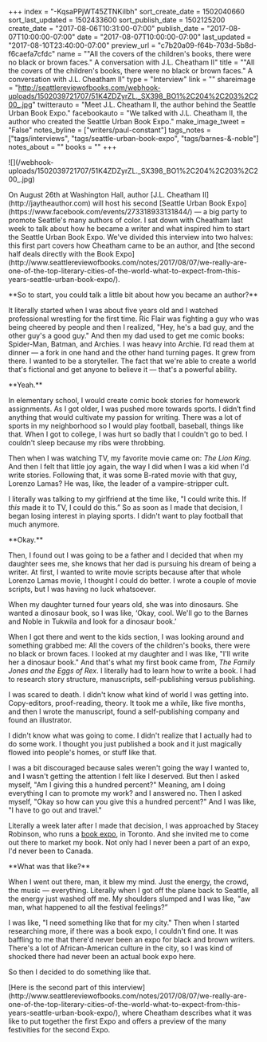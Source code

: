 +++
index = "-KqsaPPjWT45ZTNKiIbh"
sort_create_date = 1502040660
sort_last_updated = 1502433600
sort_publish_date = 1502125200
create_date = "2017-08-06T10:31:00-07:00"
publish_date = "2017-08-07T10:00:00-07:00"
date = "2017-08-07T10:00:00-07:00"
last_updated = "2017-08-10T23:40:00-07:00"
preview_url = "c7b20a09-f64b-703d-5b8d-f6caefa7cfdc"
name = "\"All the covers of the children's books, there were no black or brown faces.\" A conversation with J.L. Cheatham II"
title = "\"All the covers of the children's books, there were no black or brown faces.\" A conversation with J.L. Cheatham II"
type = "Interview"
link = ""
shareimage = "http://seattlereviewofbooks.com/webhook-uploads/1502039721707/51K4ZDZyrZL._SX398_BO1%2C204%2C203%2C200_.jpg"
twitterauto = "Meet J.L. Cheatham II, the author behind the Seattle Urban Book Expo."
facebookauto = "We talked with J.L. Cheatham II, the author who created the Seattle Urban Book Expo."
make_image_tweet = "False"
notes_byline = ["writers/paul-constant"]
tags_notes = ["tags/interviews", "tags/seattle-urban-book-expo", "tags/barnes-&amp;-noble"]
notes_about = ""
books = ""
+++
<p class="image-left">![](/webhook-uploads/1502039721707/51K4ZDZyrZL._SX398_BO1%2C204%2C203%2C200_.jpg)</p>

<p class="intro">On August 26th at Washington Hall, author [J.L. Cheatham II](http://jaytheauthor.com) will host his second [Seattle Urban Book Expo](https://www.facebook.com/events/273318933131844/) — a big party to promote Seattle's many authors of color. I sat down with Cheatham last week to talk about how he became a writer and what inspired him to start the Seattle Urban Book Expo. We've divided this interview into two halves: this first part covers how Cheatham came to be an author, and [the second half deals directly with the Book Expo](http://www.seattlereviewofbooks.com/notes/2017/08/07/we-really-are-one-of-the-top-literary-cities-of-the-world-what-to-expect-from-this-years-seattle-urban-book-expo/).</p>

<p class="noindent">**So to start, you could talk a little bit about how you became an author?**</p>

<p class="noindent">It literally started when I was about five years old and I watched professional wrestling for the first time. Ric Flair was fighting a guy who was being cheered by people and then I realized, "Hey, he's a bad guy, and the other guy's a good guy." And then my dad used to get me comic books: Spider-Man, Batman, and Archies. I was heavy into Archie. I’d read them at dinner  —  a fork in one hand and the other hand turning pages. It grew from there. I wanted to be a storyteller. The fact that we're able to create a world that's fictional and get anyone to believe it  —  that's a powerful ability.</p>

<p class="noindent">**Yeah.**</p>

<p class="noindent">In elementary school, I would create comic book stories for homework assignments. As I got older, I was pushed more towards sports. I didn’t find anything that would cultivate my passion for writing. There was a lot of sports in my neighborhood so I would play football, baseball, things like that. When I got to college, I was hurt so badly that I couldn't go to bed. I couldn't sleep because my ribs were throbbing.</p>

Then when I was watching TV, my favorite movie came on: *The Lion King*. And then I felt that little joy again, the way I did when I was a kid when I'd write stories. Following that, it was some B-rated movie with that guy, Lorenzo Lamas? He was, like, the leader of a vampire-stripper cult. 

I literally was talking to my girlfriend at the time like, "I could write this. If *this* made it to TV, I could do this.” So as soon as I made that decision, I began losing interest in playing sports. I didn't want to play football that much anymore.

<p class="noindent">**Okay.**</p>

<p class="noindent">Then, I found out I was going to be a father and I decided that when my daughter sees me, she knows that her dad is pursuing his dream of being a writer. At first, I wanted to write movie scripts because after that whole Lorenzo Lamas movie, I thought I could do better. I wrote a couple of movie scripts, but I was having no luck whatsoever.</p>

When my daughter turned four years old, she was into dinosaurs. She wanted a dinosaur book, so I was like, ‘Okay, cool. We'll go to the Barnes and Noble in Tukwila and look for a dinosaur book.’ 

When I got there and went to the kids section, I was looking around and something grabbed me: All the covers of the children's books, there were no black or brown faces. I looked at my daughter and I was like, "I'll write her a dinosaur book." And that's what my first book came from, *The Family Jones and the Eggs of Rex*. I literally had to learn how to write a book. I had to research story structure, manuscripts, self-publishing versus publishing.

I was scared to death. I didn't know what kind of world I was getting into. Copy-editors, proof-reading, theory. It took me a while, like five months, and then I wrote the manuscript, found a self-publishing company and found an illustrator. 

I didn't know what was going to come. I didn't realize that I actually had to do some work. I thought you just published a book and it just magically flowed into people's homes, or stuff like that. 

I was a bit discouraged because sales weren't going the way I wanted to, and I wasn't getting the attention I felt like I deserved. But then I asked myself, "Am I giving this a hundred percent?" Meaning, am I doing everything I can to promote my work? and I answered no. Then I asked myself, "Okay so how can you give this a hundred percent?" And I was like, "I have to go out and travel."

Literally a week later after I made that decision, I was approached by Stacey Robinson, who runs a [book expo]( https://kyapublishing.blogspot.com/2017/06/details-for-kya-publishings-4th-annual.html), in Toronto. And she invited me to come out there to market my book. Not only had I never been a part of an expo, I'd never been to Canada. 

<p class="noindent">**What was that like?**</p>

<p class="noindent">When I went out there, man, it blew my mind. Just the energy, the crowd, the music — everything. Literally when I got off the plane back to Seattle, all the energy just washed off me. My shoulders slumped and I was like, "aw man, what happened to all the festival feelings?”</p>

I was like, "I need something like that for my city." Then when I started researching more, if there was a book expo, I couldn't find one. It was baffling to me that there'd never been an expo for black and brown writers. There's a lot of African-American culture in the city, so I was kind of shocked there had never been an actual book expo here. 

So then I decided to do something like that.

<p class="footer">[Here is the second part of this interview](http://www.seattlereviewofbooks.com/notes/2017/08/07/we-really-are-one-of-the-top-literary-cities-of-the-world-what-to-expect-from-this-years-seattle-urban-book-expo/), where Cheatham describes what it was like to put together the first Expo and offers a preview of the many festivities for the second Expo.</p>







